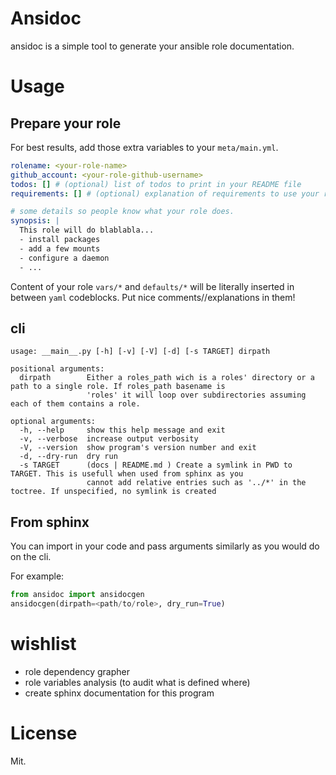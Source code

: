 # Ansidoc

ansidoc is a simple tool to generate your ansible role documentation.

# Usage

## Prepare your role

For best results, add those extra variables to your `meta/main.yml`.

```yaml
rolename: <your-role-name>
github_account: <your-role-github-username>
todos: [] # (optional) list of todos to print in your README file
requirements: [] # (optional) explanation of requirements to use your role

# some details so people know what your role does.
synopsis: |
  This role will do blablabla...
  - install packages
  - add a few mounts
  - configure a daemon
  - ...
```

Content of your role `vars/*` and `defaults/*` will be literally inserted in
between `yaml` codeblocks. Put nice comments//explanations in them!

## cli

```shell
usage: __main__.py [-h] [-v] [-V] [-d] [-s TARGET] dirpath

positional arguments:
  dirpath        Either a roles_path wich is a roles' directory or a path to a single role. If roles_path basename is
                 'roles' it will loop over subdirectories assuming each of them contains a role.

optional arguments:
  -h, --help     show this help message and exit
  -v, --verbose  increase output verbosity
  -V, --version  show program's version number and exit
  -d, --dry-run  dry run
  -s TARGET      (docs | README.md ) Create a symlink in PWD to TARGET. This is usefull when used from sphinx as you
                 cannot add relative entries such as '../*' in the toctree. If unspecified, no symlink is created
```

## From sphinx

You can import in your code and pass arguments similarly as you would do on the
cli.

For example:

```python
from ansidoc import ansidocgen
ansidocgen(dirpath=<path/to/role>, dry_run=True)
```

# wishlist

- role dependency grapher
- role variables analysis (to audit what is defined where)
- create sphinx documentation for this program

# License

Mit.
